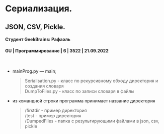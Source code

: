 # Сериализация. 
## JSON, CSV, Pickle.
#### Студент GeekBrains: Рафаэль
#### GU | Программирование | 6 | 3522 | 21.09.2022
<br>


* mainProg.py — main;
    > Serialisation.py - класс по рекурсивному обходу директория и создания словаря<br>
    > DumpToFiles.py - класс по записи словаря в файлы

* из командной строки программа принимает название директория

    > /firstdir  -  пример директория<br>
    > /test  -  пример директория<br>
    > /DumpedFiles   -  папка с результирующими файлами в json, csv, pickle<br>
  




    


